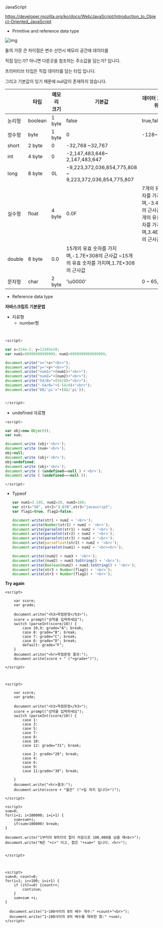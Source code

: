 JavaScript 

https://developer.mozilla.org/ko/docs/Web/JavaScript/Introduction_to_Object-Oriented_JavaScript



* Primitive and reference data type

![img](https://postfiles.pstatic.net/MjAxOTExMThfMTkx/MDAxNTc0MDYyNzM4MjY2.6ev8M2ExkIuDpPjl5-Y2Zcbif0SrAGx0d6vXwPNK2sYg.vkf7HM4DyyfBdayFXd1y6d2BFScUdY2cQYQdY57A3bwg.PNG.dldnjswns516/image.png?type=w773)



둘의 가장 큰 차이점은 변수 선언시 메모리 공간에 데이터를

 직접 담는가? 아니면 다른곳을 참조하는 주소값을 담는가? 입니다.



프리미티브 타입은 직접 데이터를 담는 타입 입니다.

그리고 기본값이 있기 때문에 null값이 존재하지 않습니다.



|        | 타입    | 메모리 크기 | 기본값                                                       | 데이터 표현범위                                              |
| ------ | ------- | ----------- | ------------------------------------------------------------ | ------------------------------------------------------------ |
| 논리형 | boolean | 1 byte      | false                                                        | true,false                                                   |
| 정수형 | byte    | 1 byte      | 0                                                            | -128~127                                                     |
| short  | 2 byte  | 0           | -32,768 ~32,767                                              |                                                              |
| int    | 4 byte  | 0           | -2,147,483,648~ 2,147,483,647                                |                                                              |
| long   | 8 byte  | 0L          | -9,223,372,036,854,775,808 ~ 9,223,372,036,854,775,807       |                                                              |
| 실수형 | float   | 4 byte      | 0.0F                                                         | 7개의 유효 숫자를 가지며,-3.4E+38의 근사값 ~7개의 유효 숫자를 가지며,3.4E+38의 근사값 |
| double | 8 byte  | 0.0         | 15개의 유효 숫자를 가지며,-1.7E+308의 근사값 ~15개의 유효 숫자를 가지며,1.7E+308의 근사값 |                                                              |
| 문자형 | char    | 2 byte      | '\u0000'                                                     | 0 ~ 65,535                                                   |





* Reference data type







**자바스크립트 기본문법**

* 자료형
  * number형

```javascript


<script>

var x=314e-2, y=12345e10;
var num1=99999999999999, num2=9999999999999999;

document.write("x="+x+"<br>");
document.write("y="+y+"<br>");
document.write("num1="+(num1)+"<br>");
document.write("num2="+(num2)+"<br>");
document.write("54/0="+(54/0)+"<br>");
document.write("-54/0="+(-54/0)+"<br>");
document.write("88/'pi'="+(88/'pi'));


</script>
```



* undefined 자료형

```javascript
<script>

var obj=new Object();
var num;

document.write (obj+'<br>');
document.write (num+'<br>');
obj=null;
document.write (obj+'<br>');
obj=undefined;
document.write (obj+'<br>');
document.write ( (undefined==null ) +'<br>');
document.write ( (undefined===null ));

</script>
```





* Typeof

  ```javascript
  var num1=3.145, num2=20, num3=100;
  var str1="58", str2="3.678",str3="javascript";
  var flag1=true, flag2=false;
  
  document.write(str1 + num2 + '<br>');
  document.write(Number(str1) + num2 + '<br>');
  document.write(parselnt(str1) + num2 + '<br>');
  document.write(parselnt(str2) + num2 + '<br>');
  document.write(parselnt(str3) + num2 + '<br>');
  document.write(parseFloat(str2) + num2 + '<br>');
  document.write(parselnt(num1) + num2 + '<br><hr>');
  
  document.write((num2) + num3 + '<br>');
  document.write((num2) + num3.toString() + '<br>');
  document.write(Boolean(num2) + num3.toString() + '<br>');
  document.write(str3 + Number(flag1) + '<br>');
  document.write(str3 + Number(flag2) + '<br>');
  ```

  



**Try again**

```
<script>

	var score;
	var grade;

	document.write("<h3>학점판정</h3>");
	score = prompt("성적을 입력하세요");
	switch (parseInt(score/10)) {
		case 10,9: grade="A"; break;
		case 8: grade="B"; break;
		case 7: grade="C"; break;
		case 6: grade="D"; break;		
		default: grade="F";
	}
	document.write("<hr>학점판정 결과:");
	document.write(score + " ("+grade+")");

</script>



<script>

	var score;
	var grade;

	document.write("<h3>학점판정</h3>");
	score = prompt("성적을 입력하세요");
	switch (parseInt(score/10)) {
		case 1:
		case 3:
		case 5:
		case 7:
		case 8:
		case 10:
		case 12: grade="31"; break;
			
		case 2: grade="28"; break;
		case 4: 
		case 6: 
		case 9:
		case 11:grade="30"; break;		
		
	}
	document.write("<hr>결과:");
	document.write(score + "월은" ("+일 까지 입니다+")");

</script>
```





``` <script>
<script>
sum=0;
for(i=1; i<100000; i=i+1) {
	sum=sum+i;
    if(sum>100000) break;
}

document.write("1부터의 N까지의 합이 처음으로 100,000을 넘을 때<br>");
document.write("N은 "+i+" 이고, 합은 "+sum+" 입니다. <hr>");


</script>


```





```

<script>
sum=0; count=0;
for(i=1; i<=100; i=i+1) {
	if (i%7==0) {count++;
    	continue;
    }
    sum=sum +i;
}
  
  document.write("1~100사이의 8의 배수 개수:" +count+"<br>");
  document.write("1~100사이의 8의 배수를 제외한 합:" +sum);
</script>

```

